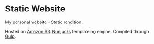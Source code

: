 # Static Website
My personal website - Static rendition.

Hosted on [Amazon S3](https://aws.amazon.com/s3/).
[Nunjucks](https://mozilla.github.io/nunjucks/) templateing engine.
Compiled through [Gulp](http://gulpjs.com/).
